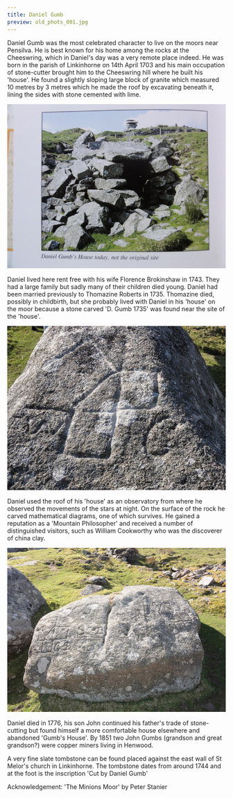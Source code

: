 ```yaml
---
title: Daniel Gumb
preview: old_phots_001.jpg
---
```


Daniel Gumb was the most celebrated character to live on the moors near Pensilva. He is best known for his home among the rocks at the Cheeswring, which in Daniel's day was a very remote place indeed. He was born in the parish of Linkinhorne on 14th April 1703 and his main occupation of stone-cutter brought him to the Cheeswring hill where he built his 'house'. He found a slightly sloping large block of granite which measured 10 metres by 3 metres which he made the roof by excavating beneath it, lining the sides with stone cemented with lime.

![Daniel Gumb's house](./daniel-gumb/old_phots_001.jpg)

Daniel lived here rent free with his wife Florence Brokinshaw in 1743. They had a large family but sadly many of their children died young. Daniel had been married previously to Thomazine Roberts in 1735. Thomazine died, possibly in childbirth, but she probably lived with Daniel in his 'house' on the moor because a stone carved 'D. Gumb 1735' was found near the site of the 'house'.

![Carvings by Daniel Gumb](./daniel-gumb/Hut_008.jpg)

Daniel used the roof of his 'house' as an observatory from where he observed the movements of the stars at night. On the surface of the rock he carved mathematical diagrams, one of which survives. He gained a reputation as a 'Mountain Philosopher' and received a number of distinguished visitors, such as William Cookworthy who was the discoverer of china clay.

![Carvings](./daniel-gumb/Hut_007.jpg)

Daniel died in 1776, his son John continued his father's trade of stone-cutting but found himself a more comfortable house elsewhere and abandoned 'Gumb's House'. By 1851 two John Gumbs (grandson and great grandson?) were copper miners living in Henwood.

A very fine slate tombstone can be found placed against the east wall of St Melor's church in Linkinhorne. The tombstone dates from around 1744 and at the foot is the inscription 'Cut by Daniel Gumb'

Acknowledgement: 'The Minions Moor' by Peter Stanier
